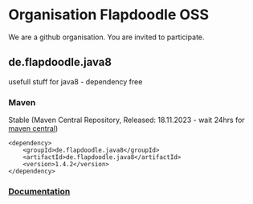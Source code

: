 # Organisation Flapdoodle OSS

We are a github organisation. You are invited to participate.

## de.flapdoodle.java8

usefull stuff for java8 - dependency free

### Maven

Stable (Maven Central Repository, Released: 18.11.2023 - wait 24hrs for [maven central](http://repo1.maven.org/maven2/de/flapdoodle/java8/de.flapdoodle.java8/maven-metadata.xml))

	<dependency>
		<groupId>de.flapdoodle.java8</groupId>
		<artifactId>de.flapdoodle.java8</artifactId>
		<version>1.4.2</version>
	</dependency>

### [Documentation](HowTo.md)

